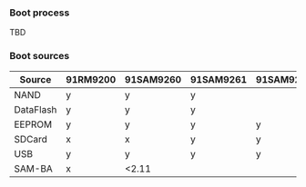 ### Boot process
TBD
### Boot sources

| Source  | 91RM9200 | 91SAM9260 | 91SAM9261 | 91SAM9263 | 91SAM9XE | 91SAM12N | 91SAM9R | 91SAM9G |
| ------ | ------ | ------ | ------ | ------ | ------ | ------ | ------ | ------ |
| NAND | y | y | y |
| DataFlash | y | y | y |
| EEPROM | y | y | y | y |
| SDCard | x | x | y | y |
| USB | y | y | y | y |
| SAM-BA | x | <2.11 |

